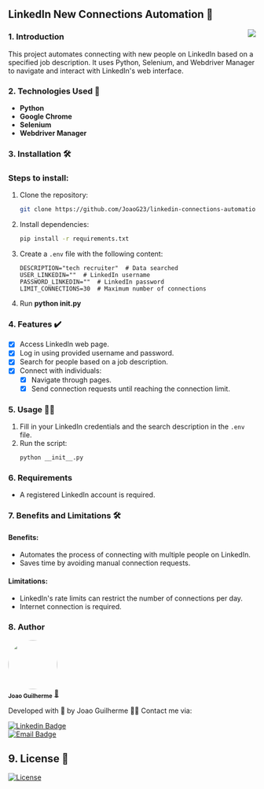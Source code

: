 ## LinkedIn New Connections Automation 🤝

<img src="./assets/icon.ico" align="right">

### 1. Introduction  

This project automates connecting with new people on LinkedIn based on a specified job description. It uses Python, Selenium, and Webdriver Manager to navigate and interact with LinkedIn's web interface.

### 2. Technologies Used 📲  

- **Python**  
- **Google Chrome**  
- **Selenium**  
- **Webdriver Manager**  

### 3. Installation 🛠️  

### Steps to install:  

1. Clone the repository:  
   ```bash  
   git clone https://github.com/JoaoG23/linkedin-connections-automation.git  
   ```  
2. Install dependencies:  
   ```bash  
   pip install -r requirements.txt  
   ```  
3. Create a `.env` file with the following content:  
   ```env  
   DESCRIPTION="tech recruiter"  # Data searched  
   USER_LINKEDIN=""  # LinkedIn username  
   PASSWORD_LINKEDIN=""  # LinkedIn password  
   LIMIT_CONNECTIONS=30  # Maximum number of connections  
   ```  
4. Run **python __init__.py**

### 4. Features ✔️  

- [x] Access LinkedIn web page.
- [x] Log in using provided username and password.
- [x] Search for people based on a job description.
- [x] Connect with individuals:
    - [x] Navigate through pages.
    - [x] Send connection requests until reaching the connection limit.

### 5. Usage 👨‍💻  

1. Fill in your LinkedIn credentials and the search description in the `.env` file.  
2. Run the script:  
   ```bash  
   python __init__.py  
   ```  

### 6. Requirements  

- A registered LinkedIn account is required.

### 7. Benefits and Limitations 🛠️  

#### Benefits:  
- Automates the process of connecting with multiple people on LinkedIn.
- Saves time by avoiding manual connection requests.

#### Limitations:  
- LinkedIn's rate limits can restrict the number of connections per day.
- Internet connection is required.

### 8. Author  

 <img style="border-radius:50%;" src="https://avatars.githubusercontent.com/u/80895578?v=4" width="100px;" alt=""/>  
 <br />  
 <sub><b>Joao Guilherme</b></sub></a> <a href="https://github.com/JoaoG23/">🚀</a>  

Developed with 🤖 by Joao Guilherme 👋🏽 Contact me via:  

[![Linkedin Badge](https://shields.io/badge/-Joao%20Guilherme-blue?style=flat-square&logo=Linkedin&logoColor=white&link=https://www.linkedin.com/in/joaog123/)](https://www.linkedin.com/in/joaog123/)  
[![Email Badge](https://shields.io/badge/-joaoguilherme94@live.com-c80?style=flat-square&logo=Microsoft&logoColor=white&link=mailto:joaoguilherme94@live.com)](mailto:joaoguilherme94@live.com)  

## 9. License 📄  

[![License](https://shields.io/github/license/Ileriayo/markdown-badges?style=for-the-badge)](./LICENSE)  
